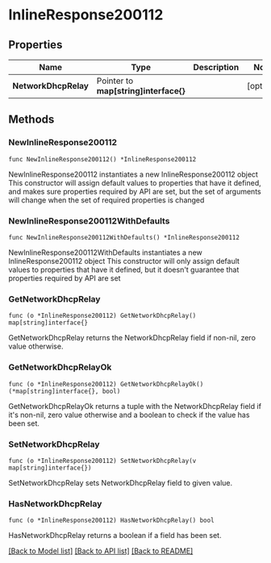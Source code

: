 # InlineResponse200112

## Properties

Name | Type | Description | Notes
------------ | ------------- | ------------- | -------------
**NetworkDhcpRelay** | Pointer to **map[string]interface{}** |  | [optional] 

## Methods

### NewInlineResponse200112

`func NewInlineResponse200112() *InlineResponse200112`

NewInlineResponse200112 instantiates a new InlineResponse200112 object
This constructor will assign default values to properties that have it defined,
and makes sure properties required by API are set, but the set of arguments
will change when the set of required properties is changed

### NewInlineResponse200112WithDefaults

`func NewInlineResponse200112WithDefaults() *InlineResponse200112`

NewInlineResponse200112WithDefaults instantiates a new InlineResponse200112 object
This constructor will only assign default values to properties that have it defined,
but it doesn't guarantee that properties required by API are set

### GetNetworkDhcpRelay

`func (o *InlineResponse200112) GetNetworkDhcpRelay() map[string]interface{}`

GetNetworkDhcpRelay returns the NetworkDhcpRelay field if non-nil, zero value otherwise.

### GetNetworkDhcpRelayOk

`func (o *InlineResponse200112) GetNetworkDhcpRelayOk() (*map[string]interface{}, bool)`

GetNetworkDhcpRelayOk returns a tuple with the NetworkDhcpRelay field if it's non-nil, zero value otherwise
and a boolean to check if the value has been set.

### SetNetworkDhcpRelay

`func (o *InlineResponse200112) SetNetworkDhcpRelay(v map[string]interface{})`

SetNetworkDhcpRelay sets NetworkDhcpRelay field to given value.

### HasNetworkDhcpRelay

`func (o *InlineResponse200112) HasNetworkDhcpRelay() bool`

HasNetworkDhcpRelay returns a boolean if a field has been set.


[[Back to Model list]](../README.md#documentation-for-models) [[Back to API list]](../README.md#documentation-for-api-endpoints) [[Back to README]](../README.md)


